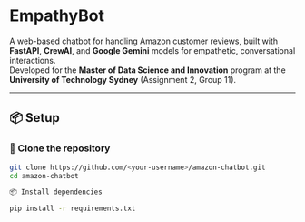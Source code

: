 # EmpathyBot

A web-based chatbot for handling Amazon customer reviews, built with **FastAPI**, **CrewAI**, and **Google Gemini** models for empathetic, conversational interactions.  
Developed for the **Master of Data Science and Innovation** program at the **University of Technology Sydney** (Assignment 2, Group 11).

---

## 📦 Setup

### 🔁 Clone the repository

```bash
git clone https://github.com/<your-username>/amazon-chatbot.git
cd amazon-chatbot

📦 Install dependencies

pip install -r requirements.txt
